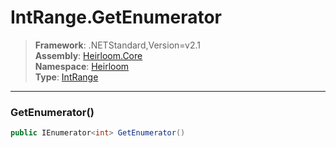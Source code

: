 # IntRange.GetEnumerator

> **Framework**: .NETStandard,Version=v2.1  
> **Assembly**: [Heirloom.Core][0]  
> **Namespace**: [Heirloom][0]  
> **Type**: [IntRange][1]  

--------------------------------------------------------------------------------

### GetEnumerator()

```cs
public IEnumerator<int> GetEnumerator()
```

[0]: ../Heirloom.Core.md
[1]: Heirloom.IntRange.md
